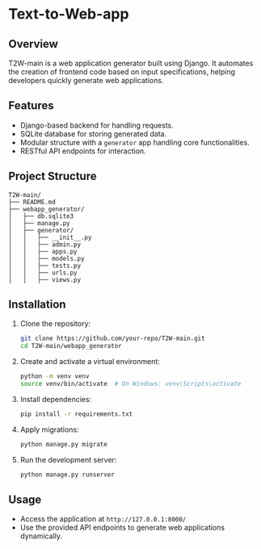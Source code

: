 # Text-to-Web-app

## Overview
T2W-main is a web application generator built using Django. It automates the creation of frontend code based on input specifications, helping developers quickly generate web applications.

## Features
- Django-based backend for handling requests.
- SQLite database for storing generated data.
- Modular structure with a `generator` app handling core functionalities.
- RESTful API endpoints for interaction.

## Project Structure
```
T2W-main/
├── README.md
├── webapp_generator/
│   ├── db.sqlite3
│   ├── manage.py
│   ├── generator/
│   │   ├── __init__.py
│   │   ├── admin.py
│   │   ├── apps.py
│   │   ├── models.py
│   │   ├── tests.py
│   │   ├── urls.py
│   │   ├── views.py
```

## Installation
1. Clone the repository:
   ```sh
   git clone https://github.com/your-repo/T2W-main.git
   cd T2W-main/webapp_generator
   ```
2. Create and activate a virtual environment:
   ```sh
   python -m venv venv
   source venv/bin/activate  # On Windows: venv\Scripts\activate
   ```
3. Install dependencies:
   ```sh
   pip install -r requirements.txt
   ```
4. Apply migrations:
   ```sh
   python manage.py migrate
   ```
5. Run the development server:
   ```sh
   python manage.py runserver
   ```

## Usage
- Access the application at `http://127.0.0.1:8000/`
- Use the provided API endpoints to generate web applications dynamically.


